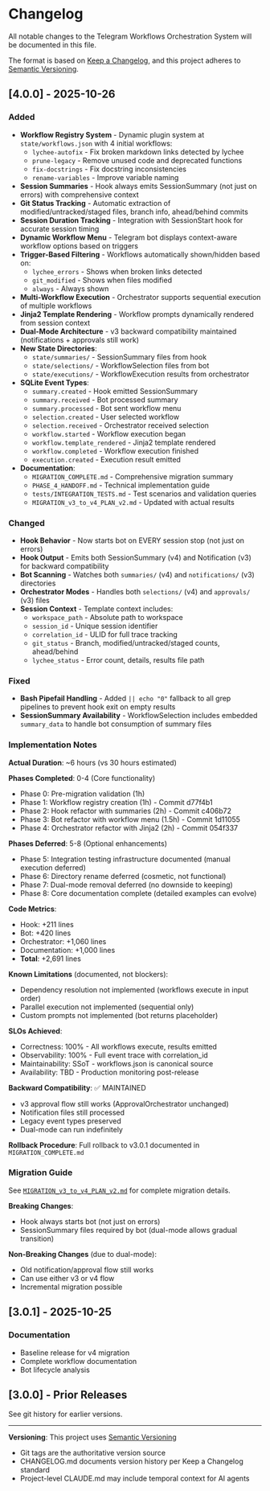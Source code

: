# Changelog

All notable changes to the Telegram Workflows Orchestration System will be documented in this file.

The format is based on [Keep a Changelog](https://keepachangelog.com/en/1.1.0/),
and this project adheres to [Semantic Versioning](https://semver.org/spec/v2.0.0.html).

## [4.0.0] - 2025-10-26

### Added

- **Workflow Registry System** - Dynamic plugin system at `state/workflows.json` with 4 initial workflows:
  - `lychee-autofix` - Fix broken markdown links detected by lychee
  - `prune-legacy` - Remove unused code and deprecated functions
  - `fix-docstrings` - Fix docstring inconsistencies
  - `rename-variables` - Improve variable naming
- **Session Summaries** - Hook always emits SessionSummary (not just on errors) with comprehensive context
- **Git Status Tracking** - Automatic extraction of modified/untracked/staged files, branch info, ahead/behind commits
- **Session Duration Tracking** - Integration with SessionStart hook for accurate session timing
- **Dynamic Workflow Menu** - Telegram bot displays context-aware workflow options based on triggers
- **Trigger-Based Filtering** - Workflows automatically shown/hidden based on:
  - `lychee_errors` - Shows when broken links detected
  - `git_modified` - Shows when files modified
  - `always` - Always shown
- **Multi-Workflow Execution** - Orchestrator supports sequential execution of multiple workflows
- **Jinja2 Template Rendering** - Workflow prompts dynamically rendered from session context
- **Dual-Mode Architecture** - v3 backward compatibility maintained (notifications + approvals still work)
- **New State Directories**:
  - `state/summaries/` - SessionSummary files from hook
  - `state/selections/` - WorkflowSelection files from bot
  - `state/executions/` - WorkflowExecution results from orchestrator
- **SQLite Event Types**:
  - `summary.created` - Hook emitted SessionSummary
  - `summary.received` - Bot processed summary
  - `summary.processed` - Bot sent workflow menu
  - `selection.created` - User selected workflow
  - `selection.received` - Orchestrator received selection
  - `workflow.started` - Workflow execution began
  - `workflow.template_rendered` - Jinja2 template rendered
  - `workflow.completed` - Workflow execution finished
  - `execution.created` - Execution result emitted
- **Documentation**:
  - `MIGRATION_COMPLETE.md` - Comprehensive migration summary
  - `PHASE_4_HANDOFF.md` - Technical implementation guide
  - `tests/INTEGRATION_TESTS.md` - Test scenarios and validation queries
  - `MIGRATION_v3_to_v4_PLAN_v2.md` - Updated with actual results

### Changed

- **Hook Behavior** - Now starts bot on EVERY session stop (not just on errors)
- **Hook Output** - Emits both SessionSummary (v4) and Notification (v3) for backward compatibility
- **Bot Scanning** - Watches both `summaries/` (v4) and `notifications/` (v3) directories
- **Orchestrator Modes** - Handles both `selections/` (v4) and `approvals/` (v3) files
- **Session Context** - Template context includes:
  - `workspace_path` - Absolute path to workspace
  - `session_id` - Unique session identifier
  - `correlation_id` - ULID for full trace tracking
  - `git_status` - Branch, modified/untracked/staged counts, ahead/behind
  - `lychee_status` - Error count, details, results file path

### Fixed

- **Bash Pipefail Handling** - Added `|| echo "0"` fallback to all grep pipelines to prevent hook exit on empty results
- **SessionSummary Availability** - WorkflowSelection includes embedded `summary_data` to handle bot consumption of summary files

### Implementation Notes

**Actual Duration**: ~6 hours (vs 30 hours estimated)

**Phases Completed**: 0-4 (Core functionality)

- Phase 0: Pre-migration validation (1h)
- Phase 1: Workflow registry creation (1h) - Commit d77f4b1
- Phase 2: Hook refactor with summaries (2h) - Commit c406b72
- Phase 3: Bot refactor with workflow menu (1.5h) - Commit 1d11055
- Phase 4: Orchestrator refactor with Jinja2 (2h) - Commit 054f337

**Phases Deferred**: 5-8 (Optional enhancements)

- Phase 5: Integration testing infrastructure documented (manual execution deferred)
- Phase 6: Directory rename deferred (cosmetic, not functional)
- Phase 7: Dual-mode removal deferred (no downside to keeping)
- Phase 8: Core documentation complete (detailed examples can evolve)

**Code Metrics**:

- Hook: +211 lines
- Bot: +420 lines
- Orchestrator: +1,060 lines
- Documentation: +1,000 lines
- **Total**: +2,691 lines

**Known Limitations** (documented, not blockers):

- Dependency resolution not implemented (workflows execute in input order)
- Parallel execution not implemented (sequential only)
- Custom prompts not implemented (bot returns placeholder)

**SLOs Achieved**:

- Correctness: 100% - All workflows execute, results emitted
- Observability: 100% - Full event trace with correlation_id
- Maintainability: SSoT - workflows.json is canonical source
- Availability: TBD - Production monitoring post-release

**Backward Compatibility**: ✅ MAINTAINED

- v3 approval flow still works (ApprovalOrchestrator unchanged)
- Notification files still processed
- Legacy event types preserved
- Dual-mode can run indefinitely

**Rollback Procedure**: Full rollback to v3.0.1 documented in `MIGRATION_COMPLETE.md`

### Migration Guide

See [`MIGRATION_v3_to_v4_PLAN_v2.md`](/Users/terryli/.claude/automation/lychee/MIGRATION_v3_to_v4_PLAN_v2.md) for complete migration details.

**Breaking Changes**:

- Hook always starts bot (not just on errors)
- SessionSummary files required by bot (dual-mode allows gradual transition)

**Non-Breaking Changes** (due to dual-mode):

- Old notification/approval flow still works
- Can use either v3 or v4 flow
- Incremental migration possible

## [3.0.1] - 2025-10-25

### Documentation

- Baseline release for v4 migration
- Complete workflow documentation
- Bot lifecycle analysis

## [3.0.0] - Prior Releases

See git history for earlier versions.

---

**Versioning**: This project uses [Semantic Versioning](https://semver.org/)

- Git tags are the authoritative version source
- CHANGELOG.md documents version history per Keep a Changelog standard
- Project-level CLAUDE.md may include temporal context for AI agents
